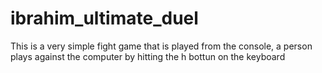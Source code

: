 # ibrahim_ultimate_duel
This is a very simple fight game that is played from the console, a person plays against the computer by hitting the h bottun on the keyboard
